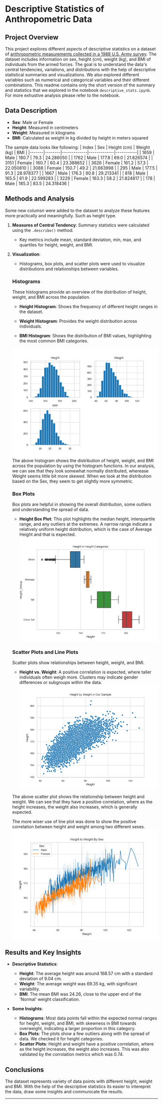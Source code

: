 
# Descriptive Statistics of Anthropometric Data

## Project Overview
This project explores different aspects of descriptive statistics on a dataset of [anthropometric measurements collected in a 1988 U.S. Army survey](http://mreed.umtri.umich.edu/mreed/downloads.html#ansur2). The dataset includes information on sex, height (cm), weight (kg), and BMI of individuals from the armed forces. The goal is to understand the data's central tendencies, variations, and distributions with the help of descriptive statistical summaries and visualizations. We also explored different variables such as numerical and categorical variables and their different combinations.
This readme contains only the short version of the summary and statistics that we explored in the notebook `descriptive_stats.ipynb`. For more exhustive analysis please refer to the notebook.

## Data Description
- **Sex**: Male or Female
- **Height**: Measured in centimeters
- **Weight**: Measured in kilograms
- **BMI**: Calculated as weight in kg divided by height in meters squared

The sample data looks like following:
| Index | Sex    | Height (cm) | Weight (kg) | BMI       |
|-------|--------|-------------|-------------|-----------|
| 1659  | Male   | 180.7       | 79.3        | 24.286050 |
| 1762  | Male   | 177.8       | 69.0        | 21.826574 |
| 3151  | Female | 160.7       | 60.4        | 23.388652 |
| 3626  | Female | 161.2       | 57.3        | 22.050810 |
| 3088  | Female | 150.7       | 49.2        | 21.663998 |
| 295   | Male   | 177.5       | 91.3        | 28.978377 |
| 1667  | Male   | 176.3       | 90.8        | 29.213341 |
| 818   | Male   | 165.5       | 61.9        | 22.599283 |
| 3229  | Female | 163.3       | 58.2        | 21.824817 |
| 178   | Male   | 185.3       | 83.5        | 24.318436 |



## Methods and Analysis

Some new columsn were added to the dataset to analyze these features more practically and meaningfully. Such as height type.

1. **Measures of Central Tendency**: Summary statistics were calculated using the `.describe()` method.
   - Key metrics include mean, standard deviation, min, max, and quartiles for height, weight, and BMI.



2. **Visualization**:
   - Histograms, box plots, and scatter plots were used to visualize distributions and relationships between variables.

   ### Histograms
    These histograms provide an overview of the distribution of height, weight, and BMI across the population.
   - **Height Histogram**: Shows the frequency of different height ranges in the dataset.


   - **Weight Histogram**: Provides the weight distribution across individuals. 
  

   - **BMI Histogram**: Shows the distribution of BMI values, highlighting the most common BMI categories.
   
   
   ![Histogram](figures/_histogram.png)
   The above histogram shows the distribution of height, weight, and BMI across the population by using the histogram functions. In our analysis, we can see that they look somewhat normally distributed, wherease Weight seems little bit more skewed. When we look at the distribution based on the Sex, they seem to get slightly more symmetric.

   ### Box Plots
   Box plots are helpful in showing the overall distribution, some outliers and understanding the spread of data.
   - **Height Box Plot**: This plot highlights the median height, interquartile range, and any outliers at the extremes. A narrow range  indicate a relatively uniform height distribution, which is the case of Average Height and that is expected.
![Height Box Plot](figures/boxplot-analysis-height.png)

   ### Scatter Plots and Line Plots
   Scatter plots show relationships between height, weight, and BMI.
   - **Height vs. Weight**: A positive correlation is expected, where taller individuals often weigh more. Clusters may indicate gender differences or subgroups within the data.
    ![Height vs. Weight Scatter Plot](figures/height-vs-weight-scatterplot.png)

    The above scatter plot shows the relationship between height and weight. We can see that they have a positive correlation, where as the height increases, the weight also increases, which is generally expected.

    The more wiser use of line plot was done to show the positive correlation between height and weight among two different sexes.
    ![Height vs. Weight Line Plot](figures/height-vs-weight-lineplot.png)



## Results and Key Insights
- **Descriptive Statistics**:
  - **Height**: The average height was around 168.57 cm with a standard deviation of 9.04 cm.
  - **Weight**: The average weight was 69.35 kg, with significant variability.
  - **BMI**: The mean BMI was 24.26, close to the upper end of the 'Normal' weight classification.

- **Some Insights**:
  - **Histograms**: Most data points fall within the expected normal ranges for height, weight, and BMI, with skewness in BMI towards overweight, indicating a larger proportion in this category.
  - **Box Plots**: The plots show a few outliers along with the spread of data. We checked it for height categories.
  - **Scatter Plots**: Height and weight have a positive correlation, where as the height increases, the weight also increases. This was also validated by the corrolation metrics which was 0.74.

## Conclusions
The dataset represents variety of data points with different height, weight and BMI. With the help of the descriptive statistics its easier to interepret the data, draw some insights and communicate the results.

---
